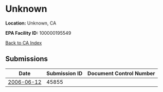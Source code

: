 # Unknown

**Location:** Unknown, CA

**EPA Facility ID:** 100000195549

[Back to CA Index](../../index.md)

## Submissions

| Date | Submission ID | Document Control Number |
|------|--------------|-------------------------|
| [2006-06-12](submissions/45855.md) | 45855 |  |
